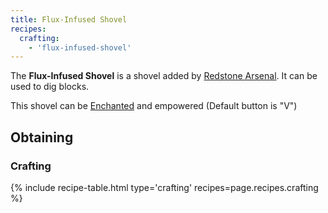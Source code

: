 ```yaml
--- 
title: Flux-Infused Shovel
recipes: 
  crafting: 
    - 'flux-infused-shovel'
--- 
```


The **Flux-Infused Shovel** is a shovel added by [Redstone Arsenal](/docs/redstone-arsenal/). It can be used to dig blocks.

This shovel can be [Enchanted](https://minecraft.gamepedia.com/Enchanting) and empowered (Default button is "V")

Obtaining
---------

### Crafting
{% include recipe-table.html type='crafting' recipes=page.recipes.crafting %}